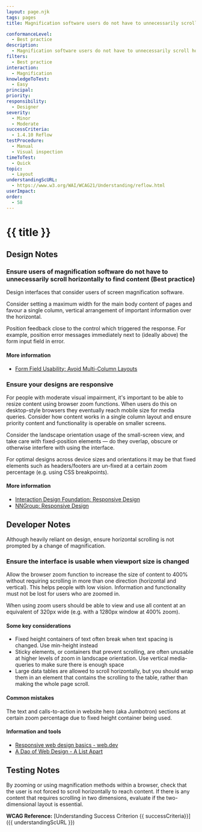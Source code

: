 ```yaml
---
layout: page.njk
tags: pages
title: Magnification software users do not have to unnecessarily scroll horizontal to find content

conformanceLevel:
  - Best practice
description:
  - Magnification software users do not have to unnecessarily scroll horizontal to find content
filters:
  - Best practice
interaction:
  - Magnification
knowledgeToTest:
  - Easy
principal:
priority:
responsibility:
  - Designer
severity:
  - Minor
  - Moderate
successCriteria:
  - 1.4.10 Reflow
testProcedure:
  - Manual
  - Visual inspection
timeToTest:
  - Quick
topic:
  - Layout
understandingScURL:
  - https://www.w3.org/WAI/WCAG21/Understanding/reflow.html
userImpact:
order:
  - 58
---
```


# {{ title }}

## Design Notes

### Ensure users of magnification software do not have to unnecessarily scroll horizontally to find content (Best practice)

Design interfaces that consider users of screen magnification software.

Consider setting a maximum width for the main body content of pages and favour a single column, vertical arrangement of important information over the horizontal.

Position feedback close to the control which triggered the response. For example, position error messages immediately next to (ideally above) the form input field in error.

#### More information

- [Form Field Usability: Avoid Multi-Column Layouts](https://baymard.com/blog/avoid-multi-column-forms)

### Ensure your designs are responsive

For people with moderate visual impairment, it's important to be able to resize content using browser zoom functions. When users do this on desktop-style browsers they eventually reach mobile size for media queries. Consider how content works in a single column layout and ensure priority content and functionality is operable on smaller screens.

Consider the landscape orientation usage of the small-screen view, and take care with fixed-position elements — do they overlap, obscure or otherwise interfere with using the interface.

For optimal designs across device sizes and orientations it may be that fixed elements such as headers/footers are un-fixed at a certain zoom percentage (e.g. using CSS breakpoints).

#### More information

- [Interaction Design Foundation: Responsive Design](https://www.interaction-design.org/literature/topics/responsive-design)
- [NNGroup: Responsive Design](https://www.nngroup.com/articles/responsive-web-design-definition/)

## Developer Notes

Although heavily reliant on design, ensure horizontal scrolling is not prompted by a change of magnification.

### Ensure the interface is usable when viewport size is changed

Allow the browser zoom function to increase the size of content to 400% without requiring scrolling in more than one direction (horizontal and vertical). This helps people with low vision. Information and functionality must not be lost for users who are zoomed in.

When using zoom users should be able to view and use all content at an equivalent of 320px wide (e.g. with a 1280px window at 400% zoom).

#### Some key considerations

- Fixed height containers of text often break when text spacing is changed. Use min-height instead
- Sticky elements, or containers that prevent scrolling, are often unusable at higher levels of zoom in landscape orientation. Use vertical media-queries to make sure there is enough space
- Large data tables are allowed to scroll horizontally, but you should wrap them in an element that contains the scrolling to the table, rather than making the whole page scroll.

#### Common mistakes

The text and calls-to-action in website hero (aka Jumbotron) sections at certain zoom percentage due to fixed height container being used.

#### Information and tools

- [Responsive web design basics - web.dev](https://web.dev/responsive-web-design-basics/)
- [A Dao of Web Design -  A List Apart](https://alistapart.com/article/dao/)

## Testing Notes

By zooming or using magnification methods within a browser, check that the user is not forced to scroll horizontally to reach content. If there is any content that requires scrolling in two dimensions, evaluate if the two-dimensional layout is essential.

**WCAG Reference:** [Understanding Success Criterion {{ successCriteria}}]({{ understandingScURL }})
